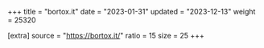 +++
title = "bortox.it"
date = "2023-01-31"
updated = "2023-12-13"
weight = 25320

[extra]
source = "https://bortox.it/"
ratio = 15
size = 25
+++
